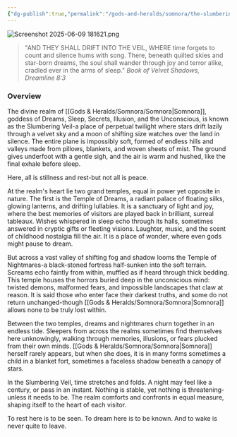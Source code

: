 ```yaml
---
{"dg-publish":true,"permalink":"/gods-and-heralds/somnora/the-slumbering-veil/","updated":"2025-07-31T13:54:38.718+01:00"}
---
```


![Screenshot 2025-06-09 181621.png](/img/user/Admin/Attachments/Screenshot%202025-06-09%20181621.png) 

> "AND THEY SHALL DRIFT INTO THE VEIL, WHERE time forgets to count and silence hums with song. There, beneath quilted skies and star-born dreams, the soul shall wander through joy and terror alike, cradled ever in the arms of sleep."<cite> Book of Velvet Shadows, Dreamline 8:3 </cite>


### Overview
The divine realm of [[Gods & Heralds/Somnora/Somnora\|Somnora]], goddess of Dreams, Sleep, Secrets, Illusion, and the Unconscious, is known as the Slumbering Veil-a place of perpetual twilight where stars drift lazily through a velvet sky and a moon of shifting size watches over the land in silence. The entire plane is impossibly soft, formed of endless hills  and valleys made from pillows, blankets, and woven sheets of mist. The ground gives underfoot with a gentle
sigh, and the air is warm and hushed, like the final exhale before sleep.

Here, all is stillness and rest-but not all is peace.

At the realm's heart lie two grand temples, equal in power yet opposite in nature. The first is the Temple of Dreams, a radiant palace of floating silks, glowing lanterns, and drifting lullabies. It is a sanctuary of light and joy, where the best memories of visitors are played
back in brilliant, surreal tableaux. Wishes whispered in sleep echo through its halls, sometimes answered in cryptic gifts or fleeting visions. Laughter, music, and the scent of childhood nostalgia fill the air. It is a place of wonder, where even gods might pause to dream.

But across a vast valley of shifting fog and shadow looms the Temple of Nightmares-a black-stoned fortress half-sunken into the soft terrain. Screams echo faintly from within, muffled as if heard through thick bedding. This temple houses the horrors buried deep in
the unconscious mind: twisted demons, malformed fears, and impossible landscapes that claw at reason. It is said those who enter face their darkest truths, and some do not return unchanged-though [[Gods & Heralds/Somnora/Somnora\|Somnora]] allows none to be truly lost within.

Between the two temples, dreams and nightmares churn together in an endless tide. Sleepers from across the realms sometimes find themselves here unknowingly, walking through memories, illusions, or fears plucked from their own minds. [[Gods & Heralds/Somnora/Somnora\|Somnora]] herself
rarely appears, but when she does, it is in many forms sometimes a child in a blanket fort, sometimes a faceless shadow beneath a canopy of stars.

In the Slumbering Veil, time stretches and folds. A night may feel like a century, or pass in an instant. Nothing is stable, yet nothing is threatening-unless it needs to be. The realm comforts and confronts in equal measure, shaping itself to the heart of each visitor.

To rest here is to be seen. To dream here is to be known. And to wake is never quite to leave.
